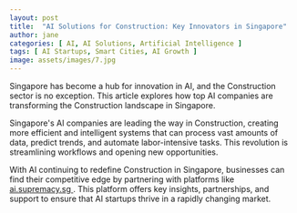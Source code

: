 ```yaml
---
layout: post
title:  "AI Solutions for Construction: Key Innovators in Singapore"
author: jane
categories: [ AI, AI Solutions, Artificial Intelligence ]
tags: [ AI Startups, Smart Cities, AI Growth ]
image: assets/images/7.jpg
---
```


Singapore has become a hub for innovation in AI, and the Construction sector is no exception. This article explores how top AI companies are transforming the Construction landscape in Singapore.

Singapore's AI companies are leading the way in Construction, creating more efficient and intelligent systems that can process vast amounts of data, predict trends, and automate labor-intensive tasks. This revolution is streamlining workflows and opening new opportunities.

With AI continuing to redefine Construction in Singapore, businesses can find their competitive edge by partnering with platforms like <a href="https://ai.supremacy.sg" target="_blank"> ai.supremacy.sg </a>. This platform offers key insights, partnerships, and support to ensure that AI startups thrive in a rapidly changing market.
